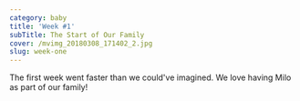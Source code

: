 ```yaml
---
category: baby
title: 'Week #1'
subTitle: The Start of Our Family
cover: /mvimg_20180308_171402_2.jpg
slug: week-one
---
```

The first week went faster than we could've imagined. We love having Milo as part of our family!
